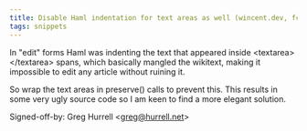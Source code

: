 ```yaml
---
title: Disable Haml indentation for text areas as well (wincent.dev, fcb2803)
tags: snippets
---
```


In "edit" forms Haml was indenting the text that appeared inside &lt;textarea&gt;&lt;/textarea&gt; spans, which basically mangled the wikitext, making it impossible to edit any article without ruining it.

So wrap the text areas in preserve() calls to prevent this. This results in some very ugly source code so I am keen to find a more elegant solution.

Signed-off-by: Greg Hurrell &lt;greg@hurrell.net&gt;
